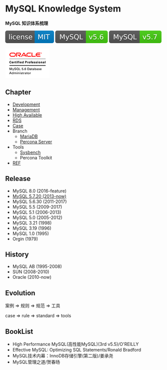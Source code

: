 # MySQL Knowledge System
**MySQL 知识体系梳理**

[![License](svg/license-MIT-blue.svg)](LICENSE)
[![MySQL56](svg/MySQL-v5.6-brightgreen.svg)](README.md)
[![MySQL57](svg/MySQL-v5.7-brightgreen.svg)](README.md)

![OCP](OCP/img/OCP_MySQL5.6DBAdmin_clr.gif)


## Chapter

- [Development](dev/Development.md)
- [Management](Mgmt/Readme.md)
- [High Available](HA/Readme.md)
- [RDS](RDS/Readme.md)
- [Case](Case/Readme.md)
- Branch
  - [MariaDB](branch/MariaDB.md)
  - [Percona Server](branch/PerconaServer.md)
- Tools
  - [Sysbench](tools/sysbench/Sysbench.md)
  - Percona Toolkit
- [REF](Reference.md)

## Release

- MySQL 8.0 (2016-feature)
- [MySQL 5.7.20 (2013-now)](release/mysql-5-7.md)
- MySQL 5.6.30 (2011-2017)
- MySQL 5.5 (2009-2017)
- MySQL 5.1 (2006-2013)
- MySQL 5.0 (2005-2012)
- MySQL 3.21 (1998)
- MySQL 3.19 (1996)
- MySQL 1.0 (1995)
- Orgin (1979)

## History

- MySQL AB (1995-2008)
- SUN (2008-2010)
- Oracle (2010-now)

## Evolution

案例 => 规则 => 规范 => 工具
 
case => rule => standard => tools

## BookList

- High Performance MySQL(高性能MySQL)(3rd v5.5)/O'REILLY
- Effective MySQL: Optimizing SQL Statements/Ronald Bradford
- MySQL技术内幕：InnoDB存储引擎(第二版)/姜承尧
- MySQL管理之道/贺春旸